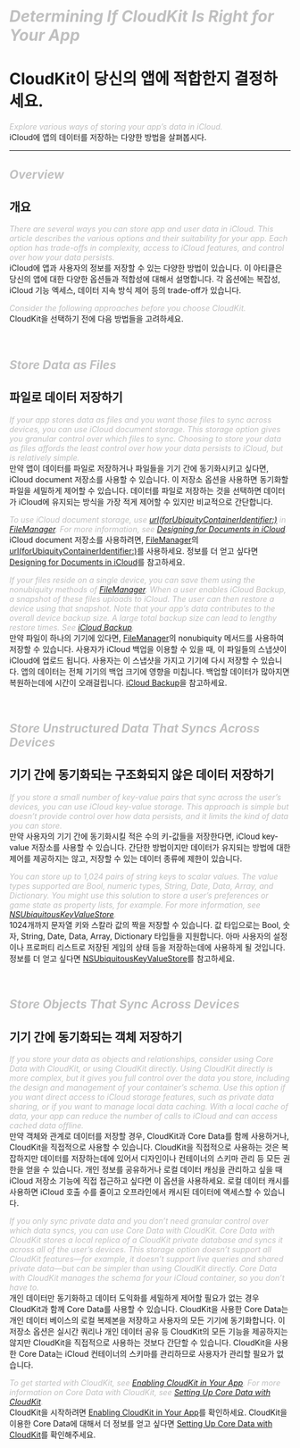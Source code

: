 # <i><span style="color: #C0C0C0">Determining If CloudKit Is Right for Your App</span></i>
# CloudKit이 당신의 앱에 적합한지 결정하세요.

<i><span style="color: #C0C0C0">Explore various ways of storing your app’s data in iCloud.</span></i>   
iCloud에 앱의 데이터를 저장하는 다양한 방법을 살펴봅시다.

---

## <i><span style="color: #C0C0C0">Overview</span></i>
## 개요

<i><span style="color: #C0C0C0">There are several ways you can store app and user data in iCloud. This article describes the various options and their suitability for your app. Each option has trade-offs in complexity, access to iCloud features, and control over how your data persists.</span></i>   
iCloud에 앱과 사용자의 정보를 저장할 수 있는 다양한 방법이 있습니다. 이 아티클은 당신의 앱에 대한 다양한 옵션들과 적합성에 대해서 설명합니다. 각 옵션에는 복잡성, iCloud 기능 엑세스, 데이터 지속 방식 제어 등의 trade-off가 있습니다.

<i><span style="color: #C0C0C0">Consider the following approaches before you choose CloudKit.</span></i>    
CloudKit을 선택하기 전에 다음 방법들을 고려하세요.

<br>

## <i><span style="color: #C0C0C0">Store Data as Files</span></i> 
## 파일로 데이터 저장하기

<i><span style="color: #C0C0C0">If your app stores data as files and you want those files to sync across devices, you can use iCloud document storage. This storage option gives you granular control over which files to sync. Choosing to store your data as files affords the least control over how your data persists to iCloud, but is relatively simple.</span></i>    
만약 앱이 데이터를 파일로 저장하거나 파일들을 기기 간에 동기화시키고 싶다면, iCloud document 저장소를 사용할 수 있습니다. 이 저장소 옵션을 사용하면 동기화할 파일을 세밀하게 제어할 수 있습니다. 데이터를 파일로 저장하는 것을 선택하면 데이터가 iCloud에 유지되는 방식을 가장 적게 제어할 수 있지만 비교적으로 간단합니다.

<i><span style="color: #C0C0C0">To use iCloud document storage, use [url(forUbiquityContainerIdentifier:)](https://developer.apple.com/documentation/foundation/filemanager/1411653-url) in [FileManager](https://developer.apple.com/documentation/foundation/filemanager). For more information, see [Designing for Documents in iCloud](https://developer.apple.com/library/archive/documentation/General/Conceptual/iCloudDesignGuide/Chapters/DesigningForDocumentsIniCloud.html#//apple_ref/doc/uid/TP40012094-CH2).</span></i>    
iCloud document 저장소를 사용하려면, [FileManager](https://developer.apple.com/documentation/foundation/filemanager)의 [url(forUbiquityContainerIdentifier:)](https://developer.apple.com/documentation/foundation/filemanager/1411653-url)를 사용하세요. 정보를 더 얻고 싶다면 [Designing for Documents in iCloud](https://developer.apple.com/library/archive/documentation/General/Conceptual/iCloudDesignGuide/Chapters/DesigningForDocumentsIniCloud.html#//apple_ref/doc/uid/TP40012094-CH2)를 참고하세요.

<i><span style="color: #C0C0C0">If your files reside on a single device, you can save them using the nonubiquity methods of [FileManager](https://developer.apple.com/documentation/foundation/filemanager). When a user enables iCloud Backup, a snapshot of these files uploads to iCloud. The user can then restore a device using that snapshot. Note that your app’s data contributes to the overall device backup size. A large total backup size can lead to lengthy restore times. See [iCloud Backup](https://developer.apple.com/library/archive/releasenotes/General/WhatsNewIniOS/Articles/iOS5.html#//apple_ref/doc/uid/TP30915195-SW36).</span></i>    
만약 파일이 하나의 기기에 있다면, [FileManager](https://developer.apple.com/documentation/foundation/filemanager)의 nonubiquity 메서드를 사용하여 저장할 수 있습니다. 사용자가 iCloud 백업을 이용할 수 있을 때, 이 파일들의 스냅샷이 iCloud에 업로드 됩니다. 사용자는 이 스냅샷을 가지고 기기에 다시 저장할 수 있습니다. 앱의 데이터는 전체 기기의 백업 크기에 영향을 미칩니다. 백업할 데이터가 많아지면 복원하는데에 시간이 오래걸립니다. [iCloud Backup](https://developer.apple.com/library/archive/releasenotes/General/WhatsNewIniOS/Articles/iOS5.html#//apple_ref/doc/uid/TP30915195-SW36)을 참고하세요.

<br>

## <i><span style="color: #C0C0C0">Store Unstructured Data That Syncs Across Devices</span></i>
## 기기 간에 동기화되는 구조화되지 않은 데이터 저장하기

<i><span style="color: #C0C0C0">If you store a small number of key-value pairs that sync across the user’s devices, you can use iCloud key-value storage. This approach is simple but doesn’t provide control over how data persists, and it limits the kind of data you can store.</span></i>    
만약 사용자의 기기 간에 동기화시킬 적은 수의 키-값들을 저장한다면, iCloud key-value 저장소를 사용할 수 있습니다. 간단한 방법이지만 데이터가 유지되는 방법에 대한 제어를 제공하지는 않고, 저장할 수 있는 데이터 종류에 제한이 있습니다.

<i><span style="color: #C0C0C0">You can store up to 1,024 pairs of string keys to scalar values. The value types supported are Bool, numeric types, String, Date, Data, Array, and Dictionary. You might use this solution to store a user’s preferences or game state as property lists, for example. For more information, see [NSUbiquitousKeyValueStore](https://developer.apple.com/documentation/foundation/nsubiquitouskeyvaluestore).</span></i>    
1024개까지 문자열 키와 스칼라 값의 짝을 저장할 수 있습니다. 값 타입으로는 Bool, 숫자, String, Date, Data, Array, Dictionary 타입들을 지원합니다. 아마 사용자의 설정이나 프로퍼티 리스트로 저장된 게임의 상태 등을 저장하는데에 사용하게 될 것입니다. 정보를 더 얻고 싶다면 [NSUbiquitousKeyValueStore](https://developer.apple.com/documentation/foundation/nsubiquitouskeyvaluestore)를 참고하세요.

<br>

## <i><span style="color: #C0C0C0">Store Objects That Sync Across Devices</span></i>
## 기기 간에 동기화되는 객체 저장하기

<i><span style="color: #C0C0C0">If you store your data as objects and relationships, consider using Core Data with CloudKit, or using CloudKit directly. Using CloudKit directly is more complex, but it gives you full control over the data you store, including the design and management of your container’s schema. Use this option if you want direct access to iCloud storage features, such as private data sharing, or if you want to manage local data caching. With a local cache of data, your app can reduce the number of calls to iCloud and can access cached data offline.</span></i>     
만약 객체와 관계로 데이터를 저장할 경우, CloudKit과 Core Data를 함께 사용하거나, CloudKit을 직접적으로 사용할 수 있습니다. CloudKit을 직접적으로 사용하는 것은 복잡하지만 데이터를 저장하는데에 있어서 디자인이나 컨테이너의 스키마 관리 등 모든 권한을 얻을 수 있습니다. 개인 정보를 공유하거나 로컬 데이터 캐싱을 관리하고 싶을 때 iCloud 저장소 기능에 직접 접근하고 싶다면 이 옵션을 사용하세요. 로컬 데이터 캐시를 사용하면 iCloud 호출 수를 줄이고 오프라인에서 캐시된 데이터에 액세스할 수 있습니다.

<i><span style="color: #C0C0C0">If you only sync private data and you don’t need granular control over which data syncs, you can use Core Data with CloudKit. Core Data with CloudKit stores a local replica of a CloudKit private database and syncs it across all of the user’s devices. This storage option doesn’t support all CloudKit features—for example, it doesn’t support live queries and shared private data—but can be simpler than using CloudKit directly. Core Data with CloudKit manages the schema for your iCloud container, so you don’t have to.</span></i>   
개인 데이터만 동기화하고 데이터 도익화를 세밀하게 제어할 필요가 없는 경우 CloudKit과 함께 Core Data를 사용할 수 있습니다. CloudKit을 사용한 Core Data는 개인 데이터 베이스의 로컬 복제본을 저장하고 사용자의 모든 기기에 동기화합니다. 이 저장소 옵션은 실시간 쿼리나 개인 데이터 공유 등 CloudKit의 모든 기능을 제공하지는 않지만 CloudKit을 직접적으로 사용하는 것보다 간단할 수 있습니다. CloudKit을 사용한 Core Data는 iCloud 컨테이너의 스키마를 관리하므로 사용자가 관리할 필요가 없습니다.

<i><span style="color: #C0C0C0">To get started with CloudKit, see [Enabling CloudKit in Your App](https://developer.apple.com/documentation/cloudkit/enabling_cloudkit_in_your_app). For more information on Core Data with CloudKit, see [Setting Up Core Data with CloudKit](https://developer.apple.com/documentation/coredata/mirroring_a_core_data_store_with_cloudkit/setting_up_core_data_with_cloudkit).</span></i>    
CloudKit을 시작하려면 [Enabling CloudKit in Your App](https://developer.apple.com/documentation/cloudkit/enabling_cloudkit_in_your_app)를 확인하세요. CloudKit을 이용한 Core Data에 대해서 더 정보를 얻고 싶다면 [Setting Up Core Data with CloudKit](https://developer.apple.com/documentation/coredata/mirroring_a_core_data_store_with_cloudkit/setting_up_core_data_with_cloudkit)를 확인해주세요.


